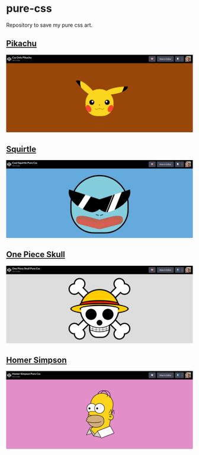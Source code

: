 # pure-css
Repository to save my pure css art.

## [Pikachu](./src/css-only-pikachu/)
![Pikachu](src/css-only-pikachu/codepen.io_nick-gabe_full_yLPyrrR.png)

## [Squirtle](./src/cool-squirtle-pure-css/)
![Squirtle](src/cool-squirtle-pure-css/codepen.io_nick-gabe_full_rNpMZWw.png)

## [One Piece Skull](./src/one-piece-skull/)
![One Piece Skull](src/one-piece-skull/codepen.io_nick-gabe_full_QWawVxR.png)

## [Homer Simpson](./src/homer-simpson-pure-css/)
![Homer Simpson](src/homer-simpson-pure-css/codepen.io_nick-gabe_full_xxYjWKV.png)